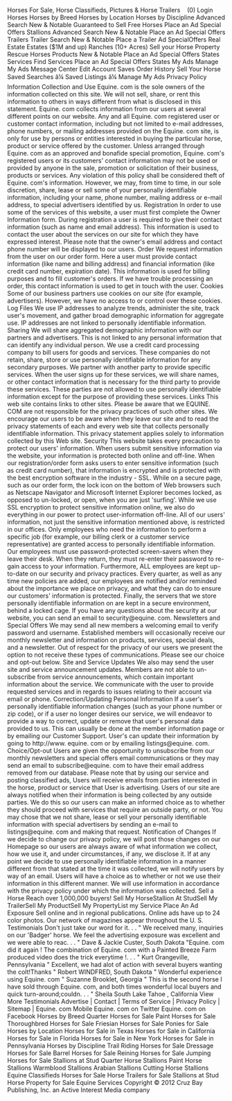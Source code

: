Horses For Sale, Horse Classifieds, Pictures & Horse Trailers    (0) Login Horses Horses by Breed Horses by Location Horses by Discipline Advanced Search New & Notable Guaranteed to Sell Free Horses Place an Ad Special Offers Stallions Advanced Search New & Notable Place an Ad Special Offers Trailers Trailer Search New & Notable Place a Trailer Ad SpecialOffers Real Estate Estates ($1M and up) Ranches (10+ Acres) Sell your Horse Property Rescue Horses Products New & Notable Place an Ad Special Offers States Services Find Services Place an Ad Special Offers States My Ads Manage My Ads Message Center Edit Account Saves Order History Sell Your Horse Saved Searches â¼ Saved Listings â¼ Manage My Ads Privacy Policy Information Collection and Use Equine. com is the sole owners of the information collected on this site. We will not sell, share, or rent this information to others in ways different from what is disclosed in this statement. Equine. com collects information from our users at several different points on our website. Any and all Equine. com registered user or customer contact information, including but not limited to e-mail addresses, phone numbers, or mailing addresses provided on the Equine. com site, is only for use by persons or entities interested in buying the particular horse, product or service offered by the customer. Unless arranged through Equine. com as an approved and bonafide special promotion, Equine. com's registered users or its customers' contact information may not be used or provided by anyone in the sale, promotion or solicitation of their business, products or services. Any violation of this policy shall be considered theft of Equine. com's information. However, we may, from time to time, in our sole discretion, share, lease or sell some of your personally identifiable information, including your name, phone number, mailing address or e-mail address, to special advertisers identified by us. Registration In order to use some of the services of this website, a user must first complete the Owner Information form. During registration a user is required to give their contact information (such as name and email address). This information is used to contact the user about the services on our site for which they have expressed interest. Please note that the owner's email address and contact phone number will be displayed to our users. Order We request information from the user on our order form. Here a user must provide contact information (like name and billing address) and financial information (like credit card number, expiration date). This information is used for billing purposes and to fill customer's orders. If we have trouble processing an order, this contact information is used to get in touch with the user. Cookies Some of our business partners use cookies on our site (for example, advertisers). However, we have no access to or control over these cookies. Log Files We use IP addresses to analyze trends, administer the site, track user's movement, and gather broad demographic information for aggregate use. IP addresses are not linked to personally identifiable information. Sharing We will share aggregated demographic information with our partners and advertisers. This is not linked to any personal information that can identify any individual person. We use a credit card processing company to bill users for goods and services. These companies do not retain, share, store or use personally identifiable information for any secondary purposes. We partner with another party to provide specific services. When the user signs up for these services, we will share names, or other contact information that is necessary for the third party to provide these services. These parties are not allowed to use personally identifiable information except for the purpose of providing these services. Links This web site contains links to other sites. Please be aware that we EQUINE. COM are not responsible for the privacy practices of such other sites. We encourage our users to be aware when they leave our site and to read the privacy statements of each and every web site that collects personally identifiable information. This privacy statement applies solely to information collected by this Web site. Security This website takes every precaution to protect our users' information. When users submit sensitive information via the website, your information is protected both online and off-line. When our registration/order form asks users to enter sensitive information (such as credit card number), that information is encrypted and is protected with the best encryption software in the industry - SSL. While on a secure page, such as our order form, the lock icon on the bottom of Web browsers such as Netscape Navigator and Microsoft Internet Explorer becomes locked, as opposed to un-locked, or open, when you are just 'surfing'. While we use SSL encryption to protect sensitive information online, we also do everything in our power to protect user-information off-line. All of our users' information, not just the sensitive information mentioned above, is restricted in our offices. Only employees who need the information to perform a specific job (for example, our billing clerk or a customer service representative) are granted access to personally identifiable information. Our employees must use password-protected screen-savers when they leave their desk. When they return, they must re-enter their password to re-gain access to your information. Furthermore, ALL employees are kept up-to-date on our security and privacy practices. Every quarter, as well as any time new policies are added, our employees are notified and/or reminded about the importance we place on privacy, and what they can do to ensure our customers' information is protected. Finally, the servers that we store personally identifiable information on are kept in a secure environment, behind a locked cage. If you have any questions about the security at our website, you can send an email to security@equine. com. Newsletters and Special Offers We may send all new members a welcoming email to verify password and username. Established members will occasionally receive our monthly newsletter and information on products, services, special deals, and a newsletter. Out of respect for the privacy of our users we present the option to not receive these types of communications. Please see our choice and opt-out below. Site and Service Updates We also may send the user site and service announcement updates. Members are not able to un-subscribe from service announcements, which contain important information about the service. We communicate with the user to provide requested services and in regards to issues relating to their account via email or phone. Correction/Updating Personal Information If a user's personally identifiable information changes (such as your phone number or zip code), or if a user no longer desires our service, we will endeavor to provide a way to correct, update or remove that user's personal data provided to us. This can usually be done at the member information page or by emailing our Customer Support. User's can update their information by going to http://www. equine. com or by emailing listings@equine. com. Choice/Opt-out Users are given the opportunity to unsubscribe from our monthly newsletters and special offers email communications or they may send an email to subscribe@equine. com to have their email address removed from our database. Please note that by using our service and posting classified ads, Users will receive emails from parties interested in the horse, product or service that User is advertising. Users of our site are always notified when their information is being collected by any outside parties. We do this so our users can make an informed choice as to whether they should proceed with services that require an outside party, or not. You may chose that we not share, lease or sell your personally identifiable information with special advertisers by sending an e-mail to listings@equine. com and making that request. Notification of Changes If we decide to change our privacy policy, we will post those changes on our Homepage so our users are always aware of what information we collect, how we use it, and under circumstances, if any, we disclose it. If at any point we decide to use personally identifiable information in a manner different from that stated at the time it was collected, we will notify users by way of an email. Users will have a choice as to whether or not we use their information in this different manner. We will use information in accordance with the privacy policy under which the information was collected. Sell a Horse Reach over 1,000,000 buyers! Sell My HorseStallion At StudSell My TrailerSell My ProductSell My PropertyList my Service Place An Ad Exposure Sell online and in regional publications. Online ads have up to 24 color photos. Our network of magazines appear throughout the U. S. Testimonials Don't just take our word for it. . . " We received many, inquiries on our 'Badger' horse. We feel the advertising exposure was excellent and we were able to reac. . . " Dave & Jackie Custer, South Dakota "Equine. com did it again ! The combination of Equine. com with a Painted Breeze Farm produced video does the trick everytime !. . . " Kurt Orangeville, Pennsylvania " Excellent, we had alot of action with several buyers wanting the colt!Thanks " Robert WINDFRED, South Dakota " Wonderful experience using Equine. com " Suzanne Brooklet, Georgia " This is the second horse I have sold through Equine. com, and both times wonderful local buyers and quick turn-around;couldn. . . " Sheila South Lake Tahoe , California View More Testimonials Advertise | Contact | Terms of Service | Privacy Policy | Sitemap | Equine. com Mobile Equine. com on Twitter Equine. com on Facebook Horses by Breed Quarter Horses for Sale Paint Horses for Sale Thoroughbred Horses for Sale Friesian Horses for Sale Ponies for Sale Horses by Location Horses for Sale in Texas Horses for Sale in California Horses for Sale in Florida Horses for Sale in New York Horses for Sale in Pennsylvania Horses by Discipline Trail Riding Horses for Sale Dressage Horses for Sale Barrel Horses for Sale Reining Horses for Sale Jumping Horses for Sale Stallions at Stud Quarter Horse Stallions Paint Horse Stallions Warmblood Stallions Arabian Stallions Cutting Horse Stallions Equine Classifieds Horses for Sale Horse Trailers for Sale Stallions at Stud Horse Property for Sale Equine Services Copyright © 2012 Cruz Bay Publishing, Inc. an Active Interest Media company